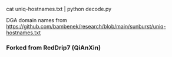 cat uniq-hostnames.txt | python decode.py

DGA domain names from https://github.com/bambenek/research/blob/main/sunburst/uniq-hostnames.txt

### Forked from RedDrip7 (QiAnXin)
